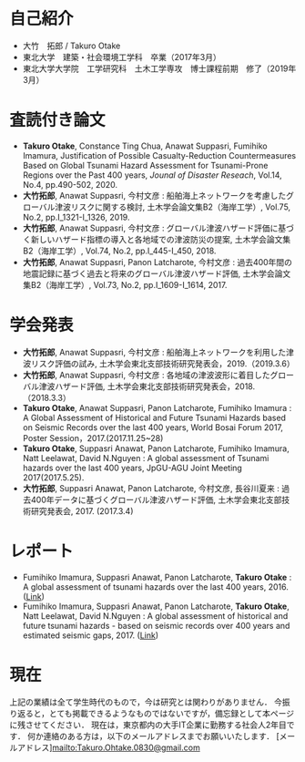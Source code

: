 # 自己紹介
- 大竹　拓郎 / Takuro Otake
- 東北大学　建築・社会環境工学科　卒業（2017年3月）
- 東北大学大学院　工学研究科　土木工学専攻　博士課程前期　修了（2019年3月）

# 査読付き論文
- **Takuro Otake**, Constance Ting Chua, Anawat Suppasri, Fumihiko Imamura, Justification of Possible Casualty-Reduction Countermeasures Based on Global Tsunami Hazard Assessment for Tsunami-Prone Regions over the Past 400 years, *Jounal of Disaster Reseach*, Vol.14, No.4, pp.490-502, 2020.
- **大竹拓郎**, Anawat Suppasri, 今村文彦 : 船舶海上ネットワークを考慮したグローバル津波リスクに関する検討, 土木学会論文集B2（海岸工学）, Vol.75, No.2, pp.I\_1321-I\_1326, 2019.
- **大竹拓郎**, Anawat Suppasri, 今村文彦 : グローバル津波ハザード評価に基づく新しいハザード指標の導入と各地域での津波防災の提案, 土木学会論文集B2（海岸工学）, Vol.74, No.2, pp.I\_445-I\_450, 2018.
- **大竹拓郎**, Anawat Suppasri, Panon Latcharote, 今村文彦 : 過去400年間の地震記録に基づく過去と将来のグローバル津波ハザード評価, 土木学会論文集B2（海岸工学）, Vol.73, No.2, pp.I\_1609-I\_1614, 2017.

# 学会発表
- **大竹拓郎**, Anawat Suppasri, 今村文彦 :  船舶海上ネットワークを利用した津波リスク評価の試み, 土木学会東北支部技術研究発表会，2019.（2019.3.6）
- **大竹拓郎**, Anawat Suppasri, 今村文彦 : 各地域の津波波形に着目したグローバル津波ハザード評価, 土木学会東北支部技術研究発表会，2018.（2018.3.3）
- **Takuro Otake**, Anawat Suppasri, Panon Latcharote, Fumihiko Imamura : A Global Assessment of Historical and Future Tsunami Hazards based on Seismic Records over the last 400 years, World Bosai Forum 2017, Poster Session，2017.(2017.11.25~28)
- **Takuro Otake**, Suppasri Anawat, Panon Latcharote, Fumihiko Imamura, Natt Leelawat, David N.Nguyen : A global assessment of Tsunami hazards over the last 400 years, JpGU-AGU Joint Meeting 2017(2017.5.25).
- **大竹拓郎**, Suppasri Anawat, Panon Latcharote, 今村文彦, 長谷川夏来 : 過去400年データに基づくグローバル津波ハザード評価, 土木学会東北支部技術研究発表会, 2017. (2017.3.4)

# レポート
- Fumihiko Imamura, Suppasri Anawat, Panon Latcharote, **Takuro Otake** : A global assessment of tsunami hazards over the last 400 years, 2016. ([Link](http://irides.tohoku.ac.jp/media/files/archive/global_assessment_tsunami_hazards_400yrs_rev_20161227.pdf))
- Fumihiko Imamura, Suppasri Anawat, Panon Latcharote, **Takuro Otake**, Natt Leelawat, David N.Nguyen : A global assessment of historical and future tsunami hazards - based on seismic records over 400 years and estimated seismic gaps, 2017. ([Link](http://irides.tohoku.ac.jp/media/files/archive/global_assessment_tsunamihazards_future_20171018.pdf))

# 現在
上記の業績は全て学生時代のもので，今は研究とは関わりがありません．
今振り返ると，とても掲載できるようなものではないですが，備忘録として本ページに残させてください．
現在は，東京都内の大手IT企業に勤務する社会人2年目です．
何か連絡のある方は，以下のメールアドレスまでお願いいたします．
[メールアドレス]<mailto:Takuro.Ohtake.0830@gmail.com>
